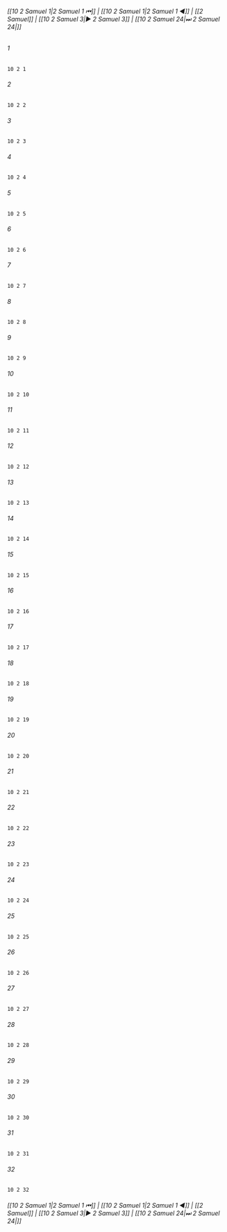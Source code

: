 
###### [[10 2 Samuel 1|2 Samuel 1 ⏮]] | [[10 2 Samuel 1|2 Samuel 1 ◀]] | [[2 Samuel]] | [[10 2 Samuel 3|▶ 2 Samuel 3]] | [[10 2 Samuel 24|⏭ 2 Samuel 24|]]

###### 1
``` verse
10 2 1 
```
###### 2
``` verse
10 2 2 
```
###### 3
``` verse
10 2 3 
```
###### 4
``` verse
10 2 4 
```
###### 5
``` verse
10 2 5 
```
###### 6
``` verse
10 2 6 
```
###### 7
``` verse
10 2 7 
```
###### 8
``` verse
10 2 8 
```
###### 9
``` verse
10 2 9 
```
###### 10
``` verse
10 2 10 
```
###### 11
``` verse
10 2 11 
```
###### 12
``` verse
10 2 12 
```
###### 13
``` verse
10 2 13 
```
###### 14
``` verse
10 2 14 
```
###### 15
``` verse
10 2 15 
```
###### 16
``` verse
10 2 16 
```
###### 17
``` verse
10 2 17 
```
###### 18
``` verse
10 2 18 
```
###### 19
``` verse
10 2 19 
```
###### 20
``` verse
10 2 20 
```
###### 21
``` verse
10 2 21 
```
###### 22
``` verse
10 2 22 
```
###### 23
``` verse
10 2 23 
```
###### 24
``` verse
10 2 24 
```
###### 25
``` verse
10 2 25 
```
###### 26
``` verse
10 2 26 
```
###### 27
``` verse
10 2 27 
```
###### 28
``` verse
10 2 28 
```
###### 29
``` verse
10 2 29 
```
###### 30
``` verse
10 2 30 
```
###### 31
``` verse
10 2 31 
```
###### 32
``` verse
10 2 32 
```

###### [[10 2 Samuel 1|2 Samuel 1 ⏮]] | [[10 2 Samuel 1|2 Samuel 1 ◀]] | [[2 Samuel]] | [[10 2 Samuel 3|▶ 2 Samuel 3]] | [[10 2 Samuel 24|⏭ 2 Samuel 24|]]

